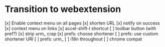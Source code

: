 # Transition to webextension

[x] Enable context menu on all pages
[x] shorten URL
[x] notify on success
[x] context menu on links
[x] accel-shift-l shortcut
[ ] toolbar button (with pref?)
[x] strip urm_ crap
[x] prefs: choose shortener
[ ] prefs: use custom shortener URI
[ ] prefs: urm_
[ ] i18n throughout
[ ] chrome compat

